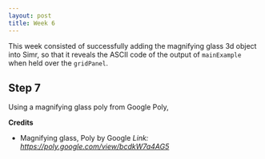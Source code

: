 ```yaml
---
layout: post
title: Week 6
---
```


This week consisted of successfully adding the magnifying glass 3d object into Simr, so that it reveals the ASCII code of the output of `mainExample` when held over the `gridPanel`.

## Step 7 ##
Using a magnifying glass poly from Google Poly,  


**Credits**
  - Magnifying glass, Poly by Google *Link: https://poly.google.com/view/bcdkW7a4AG5*
